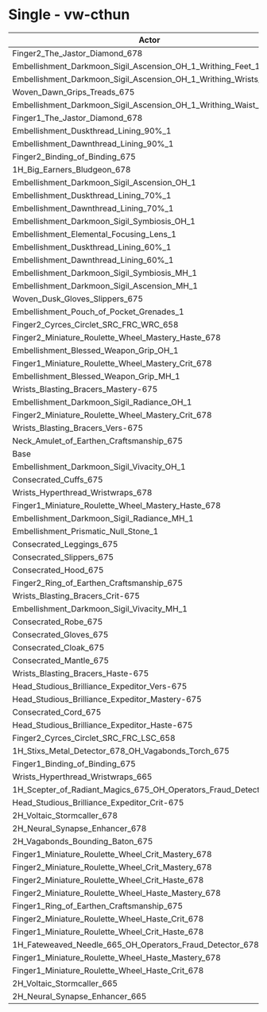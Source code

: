 # Single - vw-cthun
| Actor | DPS | Increase |
|---|:---:|:---:|
|Finger2_The_Jastor_Diamond_678|2554810|1.25%|
|Embellishment_Darkmoon_Sigil_Ascension_OH_1_Writhing_Feet_1|2553817|1.21%|
|Embellishment_Darkmoon_Sigil_Ascension_OH_1_Writhing_Wrists_1|2553608|1.20%|
|Woven_Dawn_Grips_Treads_675|2551664|1.13%|
|Embellishment_Darkmoon_Sigil_Ascension_OH_1_Writhing_Waist_1|2549071|1.02%|
|Finger1_The_Jastor_Diamond_678|2545756|0.89%|
|Embellishment_Duskthread_Lining_90%_1|2540020|0.66%|
|Embellishment_Dawnthread_Lining_90%_1|2538067|0.59%|
|Finger2_Binding_of_Binding_675|2537191|0.55%|
|1H_Big_Earners_Bludgeon_678|2537143|0.55%|
|Embellishment_Darkmoon_Sigil_Ascension_OH_1|2535830|0.50%|
|Embellishment_Duskthread_Lining_70%_1|2535483|0.49%|
|Embellishment_Dawnthread_Lining_70%_1|2534948|0.46%|
|Embellishment_Darkmoon_Sigil_Symbiosis_OH_1|2534752|0.46%|
|Embellishment_Elemental_Focusing_Lens_1|2534341|0.44%|
|Embellishment_Duskthread_Lining_60%_1|2534236|0.44%|
|Embellishment_Dawnthread_Lining_60%_1|2532953|0.38%|
|Embellishment_Darkmoon_Sigil_Symbiosis_MH_1|2531473|0.33%|
|Embellishment_Darkmoon_Sigil_Ascension_MH_1|2531409|0.32%|
|Woven_Dusk_Gloves_Slippers_675|2530419|0.28%|
|Embellishment_Pouch_of_Pocket_Grenades_1|2530276|0.28%|
|Finger2_Cyrces_Circlet_SRC_FRC_WRC_658|2529391|0.24%|
|Finger2_Miniature_Roulette_Wheel_Mastery_Haste_678|2528968|0.23%|
|Embellishment_Blessed_Weapon_Grip_OH_1|2526529|0.13%|
|Finger1_Miniature_Roulette_Wheel_Mastery_Crit_678|2526518|0.13%|
|Embellishment_Blessed_Weapon_Grip_MH_1|2524520|0.05%|
|Wrists_Blasting_Bracers_Mastery-675|2524216|0.04%|
|Embellishment_Darkmoon_Sigil_Radiance_OH_1|2524206|0.04%|
|Finger2_Miniature_Roulette_Wheel_Mastery_Crit_678|2523660|0.02%|
|Wrists_Blasting_Bracers_Vers-675|2523601|0.01%|
|Neck_Amulet_of_Earthen_Craftsmanship_675|2523581|0.01%|
|Base|2523245|0.00%|
|Embellishment_Darkmoon_Sigil_Vivacity_OH_1|2522980|-0.01%|
|Consecrated_Cuffs_675|2522511|-0.03%|
|Wrists_Hyperthread_Wristwraps_678|2522368|-0.03%|
|Finger1_Miniature_Roulette_Wheel_Mastery_Haste_678|2521848|-0.06%|
|Embellishment_Darkmoon_Sigil_Radiance_MH_1|2521555|-0.07%|
|Embellishment_Prismatic_Null_Stone_1|2521388|-0.07%|
|Consecrated_Leggings_675|2521145|-0.08%|
|Consecrated_Slippers_675|2520914|-0.09%|
|Consecrated_Hood_675|2520689|-0.10%|
|Finger2_Ring_of_Earthen_Craftsmanship_675|2520380|-0.11%|
|Wrists_Blasting_Bracers_Crit-675|2520142|-0.12%|
|Embellishment_Darkmoon_Sigil_Vivacity_MH_1|2519803|-0.14%|
|Consecrated_Robe_675|2519745|-0.14%|
|Consecrated_Gloves_675|2519374|-0.15%|
|Consecrated_Cloak_675|2518541|-0.19%|
|Consecrated_Mantle_675|2518502|-0.19%|
|Wrists_Blasting_Bracers_Haste-675|2518323|-0.20%|
|Head_Studious_Brilliance_Expeditor_Vers-675|2518190|-0.20%|
|Head_Studious_Brilliance_Expeditor_Mastery-675|2517597|-0.22%|
|Consecrated_Cord_675|2516607|-0.26%|
|Head_Studious_Brilliance_Expeditor_Haste-675|2516447|-0.27%|
|Finger2_Cyrces_Circlet_SRC_FRC_LSC_658|2515281|-0.32%|
|1H_Stixs_Metal_Detector_678_OH_Vagabonds_Torch_675|2514683|-0.34%|
|Finger1_Binding_of_Binding_675|2514499|-0.35%|
|Wrists_Hyperthread_Wristwraps_665|2513086|-0.40%|
|1H_Scepter_of_Radiant_Magics_675_OH_Operators_Fraud_Detector_678|2512356|-0.43%|
|Head_Studious_Brilliance_Expeditor_Crit-675|2510335|-0.51%|
|2H_Voltaic_Stormcaller_678|2509018|-0.56%|
|2H_Neural_Synapse_Enhancer_678|2505982|-0.68%|
|2H_Vagabonds_Bounding_Baton_675|2504395|-0.75%|
|Finger1_Miniature_Roulette_Wheel_Crit_Mastery_678|2503900|-0.77%|
|Finger2_Miniature_Roulette_Wheel_Crit_Mastery_678|2499963|-0.92%|
|Finger2_Miniature_Roulette_Wheel_Crit_Haste_678|2499235|-0.95%|
|Finger2_Miniature_Roulette_Wheel_Haste_Mastery_678|2497381|-1.03%|
|Finger1_Ring_of_Earthen_Craftsmanship_675|2496559|-1.06%|
|Finger2_Miniature_Roulette_Wheel_Haste_Crit_678|2491653|-1.25%|
|Finger1_Miniature_Roulette_Wheel_Crit_Haste_678|2491615|-1.25%|
|1H_Fateweaved_Needle_665_OH_Operators_Fraud_Detector_678|2485485|-1.50%|
|Finger1_Miniature_Roulette_Wheel_Haste_Mastery_678|2471479|-2.05%|
|Finger1_Miniature_Roulette_Wheel_Haste_Crit_678|2466253|-2.26%|
|2H_Voltaic_Stormcaller_665|2433875|-3.54%|
|2H_Neural_Synapse_Enhancer_665|2430145|-3.69%|
